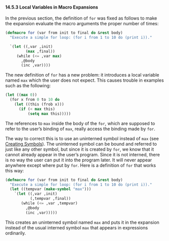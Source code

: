 

#### 14.5.3 Local Variables in Macro Expansions

In the previous section, the definition of `for` was fixed as follows to make the expansion evaluate the macro arguments the proper number of times:

```lisp
(defmacro for (var from init to final do &rest body)
  "Execute a simple for loop: (for i from 1 to 10 do (print i))."
```

```lisp
  `(let ((,var ,init)
         (max ,final))
     (while (<= ,var max)
       ,@body
       (inc ,var))))
```

The new definition of `for` has a new problem: it introduces a local variable named `max` which the user does not expect. This causes trouble in examples such as the following:

```lisp
(let ((max 0))
  (for x from 0 to 10 do
    (let ((this (frob x)))
      (if (< max this)
          (setq max this)))))
```

The references to `max` inside the body of the `for`, which are supposed to refer to the user’s binding of `max`, really access the binding made by `for`.

The way to correct this is to use an uninterned symbol instead of `max` (see [Creating Symbols](Creating-Symbols.html)). The uninterned symbol can be bound and referred to just like any other symbol, but since it is created by `for`, we know that it cannot already appear in the user’s program. Since it is not interned, there is no way the user can put it into the program later. It will never appear anywhere except where put by `for`. Here is a definition of `for` that works this way:

```lisp
(defmacro for (var from init to final do &rest body)
  "Execute a simple for loop: (for i from 1 to 10 do (print i))."
  (let ((tempvar (make-symbol "max")))
    `(let ((,var ,init)
           (,tempvar ,final))
       (while (<= ,var ,tempvar)
         ,@body
         (inc ,var)))))
```

This creates an uninterned symbol named `max` and puts it in the expansion instead of the usual interned symbol `max` that appears in expressions ordinarily.
